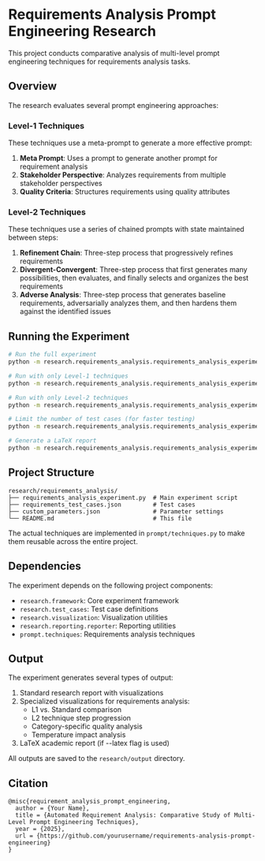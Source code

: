 # Requirements Analysis Prompt Engineering Research

This project conducts comparative analysis of multi-level prompt engineering techniques for requirements analysis tasks.

## Overview

The research evaluates several prompt engineering approaches:

### Level-1 Techniques
These techniques use a meta-prompt to generate a more effective prompt:

1. **Meta Prompt**: Uses a prompt to generate another prompt for requirement analysis
2. **Stakeholder Perspective**: Analyzes requirements from multiple stakeholder perspectives
3. **Quality Criteria**: Structures requirements using quality attributes

### Level-2 Techniques
These techniques use a series of chained prompts with state maintained between steps:

1. **Refinement Chain**: Three-step process that progressively refines requirements
2. **Divergent-Convergent**: Three-step process that first generates many possibilities, then evaluates, and finally selects and organizes the best requirements
3. **Adverse Analysis**: Three-step process that generates baseline requirements, adversarially analyzes them, and then hardens them against the identified issues

## Running the Experiment

```bash
# Run the full experiment
python -m research.requirements_analysis.requirements_analysis_experiment

# Run with only Level-1 techniques
python -m research.requirements_analysis.requirements_analysis_experiment --l1-only

# Run with only Level-2 techniques
python -m research.requirements_analysis.requirements_analysis_experiment --l2-only

# Limit the number of test cases (for faster testing)
python -m research.requirements_analysis.requirements_analysis_experiment --limit 2

# Generate a LaTeX report
python -m research.requirements_analysis.requirements_analysis_experiment --latex
```

## Project Structure

```
research/requirements_analysis/
├── requirements_analysis_experiment.py  # Main experiment script
├── requirements_test_cases.json         # Test cases
├── custom_parameters.json               # Parameter settings
└── README.md                            # This file
```

The actual techniques are implemented in `prompt/techniques.py` to make them reusable across the entire project.

## Dependencies

The experiment depends on the following project components:
- `research.framework`: Core experiment framework
- `research.test_cases`: Test case definitions
- `research.visualization`: Visualization utilities
- `research.reporting.reporter`: Reporting utilities
- `prompt.techniques`: Requirements analysis techniques

## Output

The experiment generates several types of output:
1. Standard research report with visualizations
2. Specialized visualizations for requirements analysis:
   - L1 vs. Standard comparison
   - L2 technique step progression
   - Category-specific quality analysis
   - Temperature impact analysis
3. LaTeX academic report (if --latex flag is used)

All outputs are saved to the `research/output` directory.

## Citation

```
@misc{requirement_analysis_prompt_engineering,
  author = {Your Name},
  title = {Automated Requirement Analysis: Comparative Study of Multi-Level Prompt Engineering Techniques},
  year = {2025},
  url = {https://github.com/yourusername/requirements-analysis-prompt-engineering}
}
```